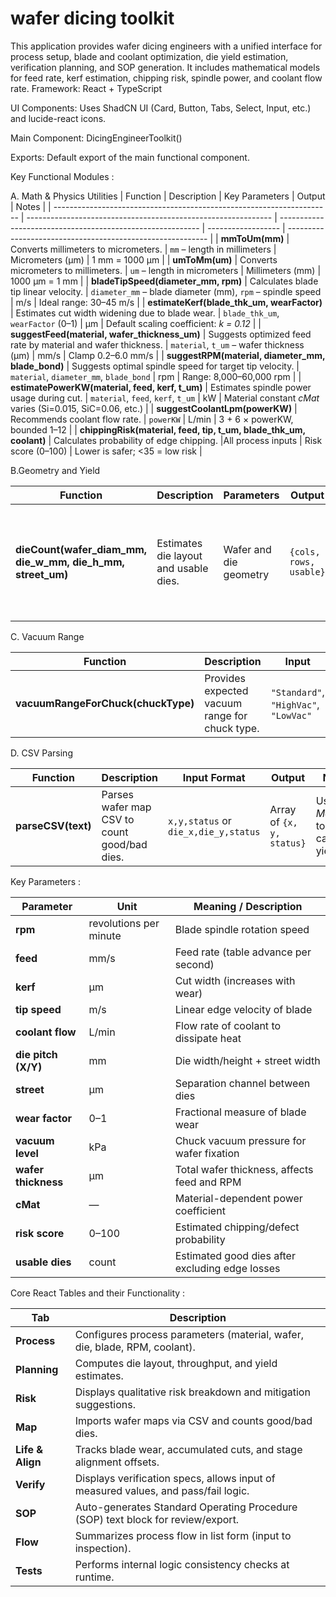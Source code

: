 # wafer dicing toolkit
This application provides wafer dicing engineers with a unified interface for process setup, blade
and coolant optimization, die yield estimation, verification planning, and SOP generation. It includes
mathematical models for feed rate, kerf estimation, chipping risk, spindle power, and coolant flow
rate.
Framework: React + TypeScript

UI Components: Uses ShadCN UI (Card, Button, Tabs, Select, Input, etc.) and lucide-react icons.

Main Component: DicingEngineerToolkit()

Exports: Default export of the main functional component.


Key Functional Modules :


A. Math & Physics Utilities
| Function                                                              | Description                                                   | Key Parameters                                             | Output             | Notes                                                      |
| --------------------------------------------------------------------- | ------------------------------------------------------------- | ---------------------------------------------------------- | ------------------ | ---------------------------------------------------------- |
| **mmToUm(mm)**                                                        | Converts millimeters to micrometers.                          | `mm` – length in millimeters                               | Micrometers (µm)   | 1 mm = 1000 µm                                             |
| **umToMm(um)**                                                        | Converts micrometers to millimeters.                          | `um` – length in micrometers                               | Millimeters (mm)   | 1000 µm = 1 mm                                             |
| **bladeTipSpeed(diameter\_mm, rpm)**                                  | Calculates blade tip linear velocity.                         | `diameter_mm` – blade diameter (mm), `rpm` – spindle speed | m/s                | Ideal range: 30–45 m/s                                     |
| **estimateKerf(blade\_thk\_um, wearFactor)**                          | Estimates cut width widening due to blade wear.               | `blade_thk_um`, `wearFactor` (0–1)                         | µm                 | Default scaling coefficient: *k = 0.12*                    |
| **suggestFeed(material, wafer\_thickness\_um)**                       | Suggests optimized feed rate by material and wafer thickness. | `material`, `t_um` – wafer thickness (µm)                  | mm/s               | Clamp 0.2–6.0 mm/s                                         |
| **suggestRPM(material, diameter\_mm, blade\_bond)**                   | Suggests optimal spindle speed for target tip velocity.       | `material`, `diameter_mm`, `blade_bond`                    | rpm                | Range: 8,000–60,000 rpm                                    |
| **estimatePowerKW(material, feed, kerf, t\_um)**                      | Estimates spindle power usage during cut.                     | `material`, `feed`, `kerf`, `t_um`                         | kW                 | Material constant *cMat* varies (Si=0.015, SiC=0.06, etc.) |
| **suggestCoolantLpm(powerKW)**                                        | Recommends coolant flow rate.                                 | `powerKW`                                                  | L/min              | 3 + 6 × powerKW, bounded 1–12                              |
| **chippingRisk(material, feed, tip, t\_um, blade\_thk\_um, coolant)** | Calculates probability of edge chipping.                      |All process inputs                                         | Risk score (0–100) | Lower is safer; <35 = low risk                             |



B.Geometry and Yield


| Function                                                          | Description                           | Parameters             | Output                 | Example                                                      |
| ----------------------------------------------------------------- | ------------------------------------- | ---------------------- | ---------------------- | ------------------------------------------------------------ |
| **dieCount(wafer\_diam\_mm, die\_w\_mm, die\_h\_mm, street\_um)** | Estimates die layout and usable dies. | Wafer and die geometry | `{cols, rows, usable}` | 300 mm wafer, 5×5 mm dies, 60 µm street → \~2700 usable dies |


C. Vacuum Range


| Function                           | Description                                    | Input                                 | Output            | Notes                                 |
| ---------------------------------- | ---------------------------------------------- | ------------------------------------- | ----------------- | ------------------------------------- |
| **vacuumRangeForChuck(chuckType)** | Provides expected vacuum range for chuck type. | `"Standard"`, `"HighVac"`, `"LowVac"` | `{lo, hi}` in kPa | Ensures wafer stability during dicing |


D. CSV Parsing

| Function           | Description                                  | Input Format                         | Output                    | Notes                                |
| ------------------ | -------------------------------------------- | ------------------------------------ | ------------------------- | ------------------------------------ |
| **parseCSV(text)** | Parses wafer map CSV to count good/bad dies. | `x,y,status` or `die_x,die_y,status` | Array of `{x, y, status}` | Used in *Map* tab to calculate yield |


Key Parameters :

| Parameter           | Unit                   | Meaning / Description                           |
| ------------------- | ---------------------- | ----------------------------------------------- |
| **rpm**             | revolutions per minute | Blade spindle rotation speed                    |
| **feed**            | mm/s                   | Feed rate (table advance per second)            |
| **kerf**            | µm                     | Cut width (increases with wear)                 |
| **tip speed**       | m/s                    | Linear edge velocity of blade                   |
| **coolant flow**    | L/min                  | Flow rate of coolant to dissipate heat          |
| **die pitch (X/Y)** | mm                     | Die width/height + street width                 |
| **street**          | µm                     | Separation channel between dies                 |
| **wear factor**     | 0–1                    | Fractional measure of blade wear                |
| **vacuum level**    | kPa                    | Chuck vacuum pressure for wafer fixation        |
| **wafer thickness** | µm                     | Total wafer thickness, affects feed and RPM     |
| **cMat**            | —                      | Material-dependent power coefficient            |
| **risk score**      | 0–100                  | Estimated chipping/defect probability           |
| **usable dies**     | count                  | Estimated good dies after excluding edge losses |



Core React Tables and their Functionality :

| Tab              | Description                                                                        |
| ---------------- | ---------------------------------------------------------------------------------- |
| **Process**      | Configures process parameters (material, wafer, die, blade, RPM, coolant).         |
| **Planning**     | Computes die layout, throughput, and yield estimates.                              |
| **Risk**         | Displays qualitative risk breakdown and mitigation suggestions.                    |
| **Map**          | Imports wafer maps via CSV and counts good/bad dies.                               |
| **Life & Align** | Tracks blade wear, accumulated cuts, and stage alignment offsets.                  |
| **Verify**       | Displays verification specs, allows input of measured values, and pass/fail logic. |
| **SOP**          | Auto-generates Standard Operating Procedure (SOP) text block for review/export.    |
| **Flow**         | Summarizes process flow in list form (input to inspection).                        |
| **Tests**        | Performs internal logic consistency checks at runtime.                             |





